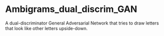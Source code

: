 # Ambigrams_dual_discrim_GAN
A dual-discriminator General Adversarial Network that tries to draw letters that look like other letters upside-down.
